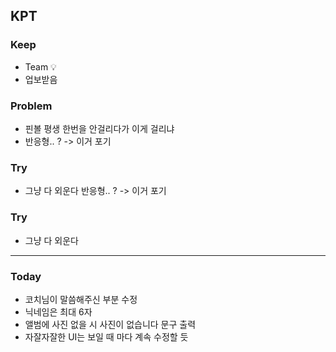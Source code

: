 ## KPT

### Keep

- Team 💡
- 업보받음

### Problem

- 핀볼 평생 한번을 안걸리다가 이게 걸리냐
- 반응형.. ? -> 이거 포기

### Try
- 그냥 다 외운다 반응형.. ? -> 이거 포기

### Try
- 그냥 다 외운다


---

### Today
- 코치님이 말씀해주신 부분 수정
- 닉네임은 최대 6자
- 앨범에 사진 없을 시 사진이 없습니다 문구 출력
- 자잘자잘한 UI는 보일 때 마다 계속 수정할 듯 



















